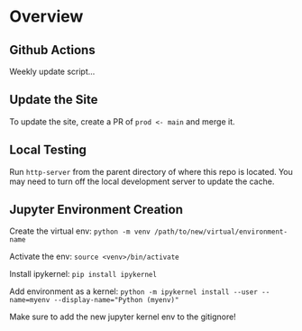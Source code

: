 # Overview

## Github Actions

Weekly update script...

## Update the Site

To update the site, create a PR of `prod <- main` and merge it.

## Local Testing

Run `http-server` from the parent directory of where this repo is located. You may need to turn off the local development server to update the cache.

## Jupyter Environment Creation

Create the virtual env:
`python -m venv /path/to/new/virtual/environment-name`

Activate the env:
`source <venv>/bin/activate`

Install ipykernel:
`pip install ipykernel`

Add environment as a kernel:
`python -m ipykernel install --user --name=myenv --display-name="Python (myenv)"`

Make sure to add the new jupyter kernel env to the gitignore!
